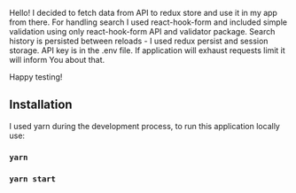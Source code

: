 Hello!
I decided to fetch data from API to redux store and use it in my app from there.
For handling search I used react-hook-form and included simple validation using only react-hook-form API and validator package.
Search history is persisted between reloads - I used redux persist and session storage.
API key is in the .env file. If application will exhaust requests limit it will inform You about that.

Happy testing!

## Installation

I used yarn during the development process, to run this application locally use:

### `yarn`

### `yarn start`
